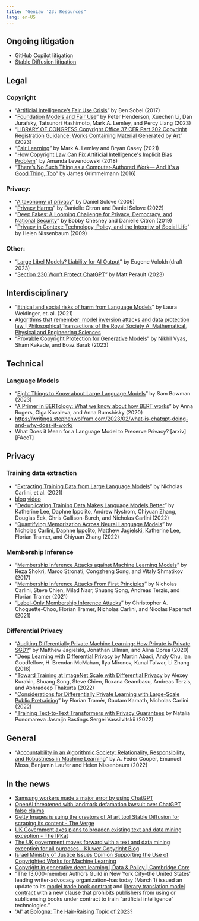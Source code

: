 ```yaml
---
title: "GenLaw '23: Resources"
lang: en-US
---
```


## Ongoing litigation

* [GitHub Copilot litigation](https://githubcopilotlitigation.com/)
* [Stable Diffusion litigation](https://stablediffusionlitigation.com/)

## Legal
### Copyright


* “[Artificial Intelligence’s Fair Use Crisis](https://www.bensobel.org/files/articles/41.1_Sobel-FINAL.pdf)” by Ben Sobel (2017)
* “[Foundation Models and Fair Use](https://arxiv.org/abs/2303.15715)” by Peter Henderson, Xuechen Li, Dan Jurafsky, Tatsunori Hashimoto, Mark A. Lemley, and Percy Liang (2023)
* “[LIBRARY OF CONGRESS Copyright Office 37 CFR Part 202 Copyright Registration Guidance: Works Containing Material Generated by Art](https://public-inspection.federalregister.gov/2023-05321.pdf)” (2023)
* “[Fair Learning](https://texaslawreview.org/fair-learning/)” by Mark A. Lemley and Bryan Casey (2021)
* "[How Copyright Law Can Fix Artificial Intelligence's Implicit Bias Problem](https://digitalcommons.law.uw.edu/wlr/vol93/iss2/2)" by Amanda Levendowski (2018)
* “[There’s No Such Thing as a Computer-Authored Work— And It's a Good Thing, Too](https://james.grimmelmann.net/files/articles/computer-authored-works.pdf)” by James Grimmelmann (2016)

### Privacy:


* “[A taxonomy of privacy](https://scholarship.law.upenn.edu/cgi/viewcontent.cgi?article=1376&context=penn_law_review)” by Daniel Solove (2006) 
* “[Privacy Harms](https://heinonline.org/HOL/LandingPage?handle=hein.journals/bulr102&div=20&id=&page=)” by Danielle Citron and Daniel Solove (2022) 
* “[Deep Fakes: A Looming Challenge for Privacy, Democracy, and National Security](https://heinonline.org/HOL/LandingPage?handle=hein.journals/calr107&div=51&id=&page=)” by Bobby Chesney and Danielle Citron (2019) 
* “[Privacy in Context: Technology, Policy, and the Integrity of Social Life](https://www.sup.org/books/title/?id=8862)” by Helen Nissenbaum (2009)

### Other:

* “[Large Libel Models? Liability for AI Output](https://www2.law.ucla.edu/volokh/ailibel.pdf )” by Eugene Volokh (draft 2023)
* “[Section 230 Won’t Protect ChatGPT](https://www.lawfareblog.com/section-230-wont-protect-chatgpt)” by Matt Perault (2023)

## Interdisciplinary

* “[Ethical and social risks of harm from Language Models](https://arxiv.org/abs/2112.04359)” by Laura Weidinger, et. al. (2021)
* [Algorithms that remember: model inversion attacks and data protection law | Philosophical Transactions of the Royal Society A: Mathematical, Physical and Engineering Sciences](https://royalsocietypublishing.org/doi/10.1098/rsta.2018.0083)
* “[Provable Copyright Protection for Generative Models](https://arxiv.org/abs/2302.10870)” by Nikhil Vyas, Sham Kakade, and Boaz Barak (2023)

## Technical

### Language Models

* “[Eight Things to Know about Large Language Models](https://arxiv.org/abs/2304.00612)” by Sam Bowman (2023)
* “[A Primer in BERTology: What we know about how BERT works](https://arxiv.org/abs/2002.12327)” by Anna Rogers, Olga Kovaleva, and Anna Rumshisky (2020)
* https://writings.stephenwolfram.com/2023/02/what-is-chatgpt-doing-and-why-does-it-work/
* What Does it Mean for a Language Model to Preserve Privacy? [arxiv][FAccT]

## Privacy

### Training data extraction
* “[Extracting Training Data from Large Language Models](https://www.usenix.org/conference/usenixsecurity21/presentation/carlini-extracting)” by Nicholas Carlini, et al. (2021)
* [blog](https://bair.berkeley.edu/blog/2020/12/20/lmmem/) [video](https://www.usenix.org/conference/usenixsecurity21/presentation/carlini-extracting)
* “[Deduplicating Training Data Makes Language Models Better](https://aclanthology.org/2022.acl-long.577/)” by Katherine Lee, Daphne Ippolito, Andrew Nystrom, Chiyuan Zhang, Douglas Eck, Chris Callison-Burch, and Nicholas Carlini (2022)
* “[Quantifying Memorization Across Neural Language Models](https://arxiv.org/abs/2202.07646)” by Nicholas Carlini, Daphne Ippolito, Matthew Jagielski, Katherine Lee, Florian Tramer, and Chiyuan Zhang (2022)

### Membership Inference

* “[Membership Inference Attacks against Machine Learning Models](https://ieeexplore.ieee.org/abstract/document/7958568)” by Reza Shokri, Marco Stronati, Congzheng Song, and Vitaly Shmatikov (2017)
* “[Membership Inference Attacks From First Principles](https://arxiv.org/abs/2112.03570)” by Nicholas Carlini, Steve Chien, Milad Nasr, Shuang Song, Andreas Terzis, and Florian Tramer (2021)
* “[Label-Only Membership Inference Attacks](http://proceedings.mlr.press/v139/choquette-choo21a/choquette-choo21a.pdf)” by Christopher A. Choquette-Choo, Florian Tramer, Nicholas Carlini, and Nicolas Papernot (2021)

### Differential Privacy

* “[Auditing Differentially Private Machine Learning: How Private is Private SGD?](https://proceedings.neurips.cc/paper/2020/file/fc4ddc15f9f4b4b06ef7844d6bb53abf-Paper.pdf)”  by Matthew Jagielski, Jonathan Ullman, and Alina Oprea (2020)
* “[Deep Learning with Differential Privacy](https://dl.acm.org/doi/abs/10.1145/2976749.2978318) by Martin Abadi, Andy Chu, Ian Goodfellow, H. Brendan McMahan, Ilya Mironov, Kunal Talwar, Li Zhang (2016)
* “[Toward Training at ImageNet Scale with Differential Privacy](https://arxiv.org/abs/2201.12328) by Alexey Kurakin, Shuang Song, Steve Chien, Roxana Geambasu, Andreas Terzis, and Abhradeep Thakurta (2022)
* “[Considerations for Differentially Private Learning with Large-Scale Public Pretraining](https://arxiv.org/abs/2212.06470)” by Florian Tramèr, Gautam Kamath, Nicholas Carlini (2022)
* “[Training Text-to-Text Transformers with Privacy Guarantees](https://aclanthology.org/2022.findings-acl.171.pdf) by Natalia Ponomareva Jasmijn Bastings Sergei Vassilvitskii (2022)


## General

* “[Accountability in an Algorithmic Society: Relationality, Responsibility, and Robustness in Machine Learning](https://arxiv.org/abs/2202.05338)” by A. Feder Cooper, Emanuel Moss, Benjamin Laufer and Helen Nissenbaum (2022)

## In the news

* [Samsung workers made a major error by using ChatGPT ](https://www.techradar.com/news/samsung-workers-leaked-company-secrets-by-using-chatgpt)
* [OpenAI threatened with landmark defamation lawsuit over ChatGPT false claims](https://arstechnica.com/tech-policy/2023/04/openai-may-be-sued-after-chatgpt-falsely-says-aussie-mayor-is-an-ex-con/)
* [Getty Images is suing the creators of AI art tool Stable Diffusion for scraping its content - The Verge](https://www.theverge.com/2023/1/17/23558516/ai-art-copyright-stable-diffusion-getty-images-lawsuit)
* [UK Government axes plans to broaden existing text and data mining exception - The IPKat](https://ipkitten.blogspot.com/2023/02/uk-government-axes-plans-to-broaden.html)
* [The UK government moves forward with a text and data mining exception for all purposes - Kluwer Copyright Blog](https://copyrightblog.kluweriplaw.com/2022/08/24/the-uk-government-moves-forward-with-a-text-and-data-mining-exception-for-all-purposes/)
* [Israel Ministry of Justice Issues Opinion Supporting the Use of Copyrighted Works for Machine Learning](https://www.project-disco.org/intellectual-property/011823-israel-ministry-of-justice-issues-opinion-supporting-the-use-of-copyrighted-works-for-machine-learning/)
* [Copyright in generative deep learning | Data & Policy | Cambridge Core ](https://www.cambridge.org/core/journals/data-and-policy/article/copyright-in-generative-deep-learning/C401539FDF79A6AC6CEE8C5256508B5E)
* “The 13,000-member Authors Guild in New York City–the United States’ leading writer-advocacy organization–has today (March 1) issued an update to its [model trade book contract](https://authorsguild.org/resource/model-trade-book-contract/) and [literary translation model contract](https://authorsguild.org/resource/translation-model-contract/) with a new clause that prohibits publishers from using or sublicensing books under contract to train “artificial intelligence” technologies.”
* ['AI' at Bologna: The Hair-Raising Topic of 2023?](https://publishingperspectives.com/2023/03/ai-at-bologna-the-hair-raising-topic-of-2023/)

